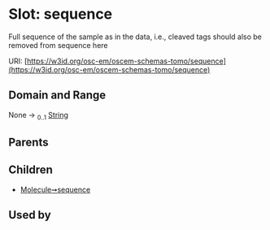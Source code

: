 
# Slot: sequence

Full sequence of the sample as in the data, i.e., cleaved tags should also be removed from sequence here

URI: [https://w3id.org/osc-em/oscem-schemas-tomo/sequence](https://w3id.org/osc-em/oscem-schemas-tomo/sequence)


## Domain and Range

None &#8594;  <sub>0..1</sub> [String](types/String.md)

## Parents


## Children

 *  [Molecule➞sequence](Molecule_sequence.md)

## Used by

